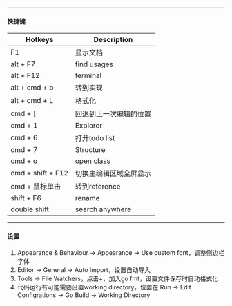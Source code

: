 

---
#### 快捷键


| Hotkeys           | Description            |
| ----------------- | ---------------------- |
| F1                | 显示文档               |
| alt + F7          | find usages            |
| alt + F12         | terminal               |
| alt + cmd + b     | 转到实现               |
| alt + cmd + L     | 格式化                 |
| cmd + [           | 回退到上一次编辑的位置 |
| cmd + 1           | Explorer               |
| cmd + 6           | 打开todo list          |
| cmd + 7           | Structure              |
| cmd + o           | open class             |
| cmd + shift + F12 | 切换主编辑区域全屏显示 |
| cmd + 鼠标单击    | 转到reference          |
| shift + F6        | rename                 |
| double shift      | search anywhere        |

----
#### 设置

1. Appearance & Behaviour -> Appearance -> Use custom font，调整侧边栏字体
2. Editor -> General -> Auto Import，设置自动导入
3. Tools -> File Watchers，点击+，加入go fmt，设置文件保存时自动格式化
4. 代码运行有可能需要设置working directory，位置在 Run -> Edit Configrations -> Go Build -> Working Directory
